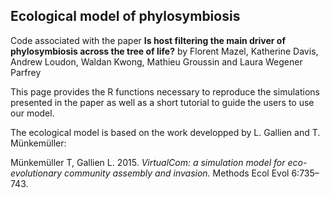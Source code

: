 ## Ecological model of phylosymbiosis


Code associated with the paper **Is host filtering the main driver of phylosymbiosis across the tree of life?** by Florent Mazel, Katherine Davis, Andrew Loudon, Waldan Kwong, Mathieu Groussin and Laura Wegener Parfrey


This page provides the R functions necessary to reproduce the simulations presented in the paper as well as a short tutorial to guide the users to use our model. 

The ecological model is based on the work developped by L. Gallien and T. Münkemüller: 

Münkemüller T, Gallien L. 2015. *VirtualCom: a simulation model for eco-evolutionary community assembly and invasion.* Methods Ecol Evol 6:735–743.